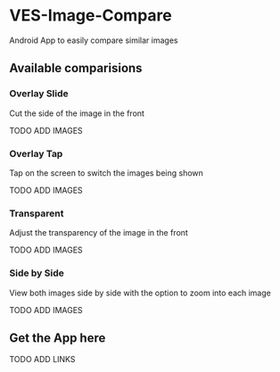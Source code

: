 # VES-Image-Compare

Android App to easily compare similar images

## Available comparisions
### Overlay Slide
Cut the side of the image in the front

TODO ADD IMAGES

### Overlay Tap
Tap on the screen to switch the images being shown

TODO ADD IMAGES

### Transparent
Adjust the transparency of the image in the front

TODO ADD IMAGES

### Side by Side
View both images side by side with the option to zoom into each image

TODO ADD IMAGES

## Get the App here
TODO ADD LINKS
